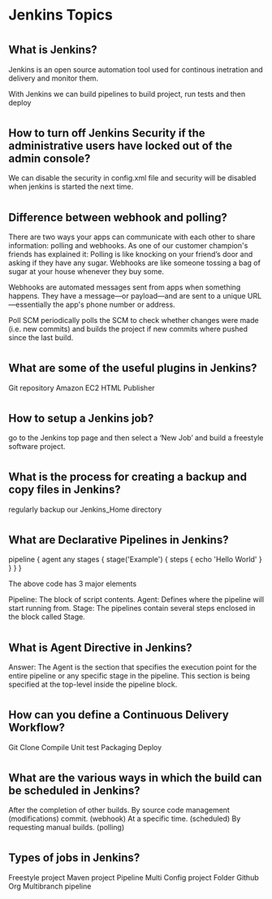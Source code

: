 
# <h1> Jenkins Topics






# <h2> What is Jenkins? 
Jenkins is an open source automation tool used for continous inetration and delivery and monitor them.

With Jenkins we can build pipelines to build project, run tests and then deploy


# <h2> How to turn off Jenkins Security if the administrative users have locked out of the admin console? 

We can disable the security in config.xml file and security will be disabled when jenkins is started the next time.



# <h2> Difference between webhook and polling? 
    
There are two ways your apps can communicate with each other to share information: polling and webhooks. As one of our customer champion's friends has explained it: Polling is like knocking on your friend’s door and asking if they have any sugar. Webhooks are like someone tossing a bag of sugar at your house whenever they buy some.

Webhooks are automated messages sent from apps when something happens. They have a message—or payload—and are sent to a unique URL—essentially the app's phone number or address.

Poll SCM periodically polls the SCM to check whether changes were made (i.e. new commits) and builds the project if new commits where pushed since the last build.

# <h2> What are some of the useful plugins in Jenkins?
Git repository
Amazon EC2
HTML Publisher


# <h2> How to setup a Jenkins job?
go to the Jenkins top page and then select a ‘New Job’ and build a freestyle software project.


# <h2> What is the process for creating a backup and copy files in Jenkins?
regularly backup our Jenkins_Home directory



# <h2> What are Declarative Pipelines in Jenkins?

pipeline {
    agent any
    stages { 
        stage('Example') {
            steps {
                echo 'Hello World'
            }
        }
    }
}

The above code has 3 major elements

Pipeline: The block of script contents.
Agent: Defines where the pipeline will start running from.
Stage: The pipelines contain several steps enclosed in the block called Stage.



# <h2> What is Agent Directive in Jenkins?

Answer: The Agent is the section that specifies the execution point for the entire pipeline or any
specific stage in the pipeline. This section is being specified at the top-level inside the
pipeline block.


# <h2> How can you define a Continuous Delivery Workflow?

Git Clone
Compile
Unit test
Packaging
Deploy

# <h2> What are the various ways in which the build can be scheduled in Jenkins?

After the completion of other builds.
By source code management (modifications) commit. (webhook)
At a specific time. (scheduled)
By requesting manual builds. (polling)



# <h2> Types of jobs in Jenkins?

Freestyle project
Maven project
Pipeline
Multi Config project
Folder
Github Org
Multibranch pipeline


